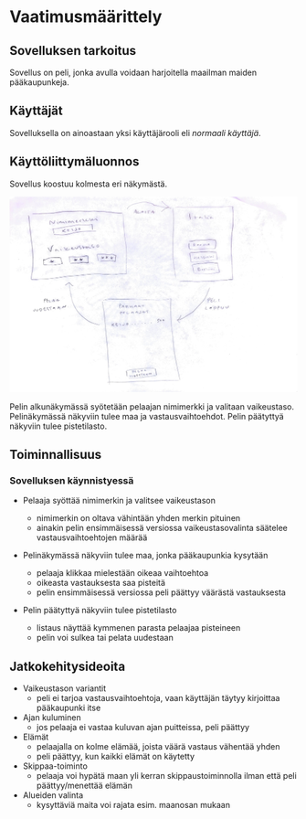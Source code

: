 # Vaatimusmäärittely

## Sovelluksen tarkoitus

Sovellus on peli, jonka avulla voidaan harjoitella maailman maiden pääkaupunkeja.

## Käyttäjät

Sovelluksella on ainoastaan yksi käyttäjärooli eli *normaali käyttäjä*.

## Käyttöliittymäluonnos

Sovellus koostuu kolmesta eri näkymästä.

![Pelin näkymä](nakyma.png)

Pelin alkunäkymässä syötetään pelaajan nimimerkki ja valitaan vaikeustaso. Pelinäkymässä näkyviin tulee maa ja vastausvaihtoehdot. Pelin päätyttyä näkyviin tulee pistetilasto.


## Toiminnallisuus


### Sovelluksen käynnistyessä

* Pelaaja syöttää nimimerkin ja valitsee vaikeustason
    * nimimerkin on oltava vähintään yhden merkin pituinen
    * ainakin pelin ensimmäisessä versiossa vaikeustasovalinta säätelee vastausvaihtoehtojen määrää

* Pelinäkymässä näkyviin tulee maa, jonka pääkaupunkia kysytään
    * pelaaja klikkaa mielestään oikeaa vaihtoehtoa
    * oikeasta vastauksesta saa pisteitä
    * pelin ensimmäisessä versiossa peli päättyy väärästä vastauksesta

* Pelin päätyttyä näkyviin tulee pistetilasto
    * listaus näyttää kymmenen parasta pelaajaa pisteineen
    * pelin voi sulkea tai pelata uudestaan


## Jatkokehitysideoita

* Vaikeustason variantit
    * peli ei tarjoa vastausvaihtoehtoja, vaan käyttäjän täytyy kirjoittaa pääkaupunki itse
* Ajan kuluminen
    * jos pelaaja ei vastaa kuluvan ajan puitteissa, peli päättyy
* Elämät
    * pelaajalla on kolme elämää, joista väärä vastaus vähentää yhden
    * peli päättyy, kun kaikki elämät on käytetty
* Skippaa-toiminto
    * pelaaja voi hypätä maan yli kerran skippaustoiminnolla ilman että peli päättyy/menettää elämän
* Alueiden valinta
    * kysyttäviä maita voi rajata esim. maanosan mukaan
